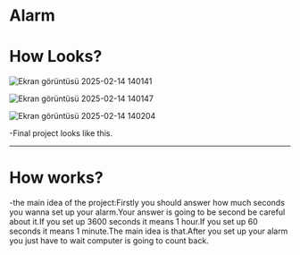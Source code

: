 # Alarm

<h1>How Looks?</h1>

![Ekran görüntüsü 2025-02-14 140141](https://github.com/user-attachments/assets/b8b3f637-95ea-4ee3-bc89-b062c9864846)

![Ekran görüntüsü 2025-02-14 140147](https://github.com/user-attachments/assets/70544433-b3e0-436d-bec0-863969ac7fa1)

![Ekran görüntüsü 2025-02-14 140204](https://github.com/user-attachments/assets/9226853e-8c6b-47c8-8447-3636435c1bda)

-Final project looks like this.
<hr/>

<h1>How works?</h1>
-the main idea of the project:Firstly you should answer how much seconds you wanna set up your alarm.Your answer is going to be second be careful about it.If you set up 3600 seconds it means 1 hour.If you set up 60 seconds it means 1 minute.The main idea is that.After you set up your alarm you just have to wait computer is going to count back.
